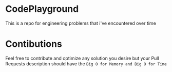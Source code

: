 # CodePlayground
This is a repo for engineering problems that i've encountered over time
# Contibutions
Feel free to contribute and optimize any solution you desire but your Pull Requests description should have the 
```Big O for Memory and Big O for Time```
